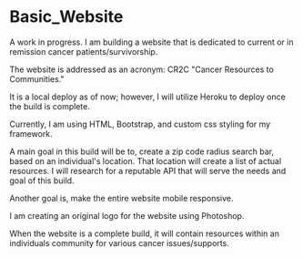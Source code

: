 # Basic_Website

A work in progress. I am building a website that is dedicated to current or in remission cancer patients/survivorship.

The website is addressed as an acronym: CR2C "Cancer Resources to Communities."

It is a local deploy as of now; however, I will utilize Heroku to deploy once the build is complete.

Currently, I am using HTML, Bootstrap, and custom css styling for my framework. 

A main goal in this build will be to, create a zip code radius search bar, based on an individual's location. That location will create a
list of actual resources. I will research for a reputable API that will serve the needs and goal of this build. 

Another goal is, make the entire website mobile responsive.

I am creating an original logo for the website using Photoshop.

When the website is a complete build, it will contain resources within an individuals community for various cancer issues/supports.